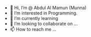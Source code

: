 - 👋 Hi, I’m @ Abdul Al Mamun (Munna) 
- 👀 I’m interested in Programming.
- 🌱 I’m currently learning 
- 💞️ I’m looking to collaborate on ...
- 📫 How to reach me ...

<!---
munna19/munna19 is a ✨ special ✨ repository because its `README.md` (this file) appears on your GitHub profile.
You can click the Preview link to take a look at your changes.
--->

